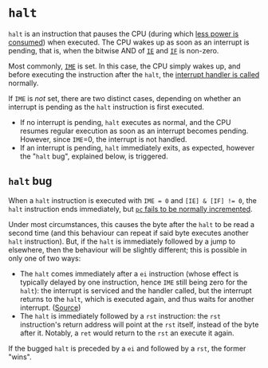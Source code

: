 # `halt`

`halt` is an instruction that pauses the CPU (during which [less power is
consumed](<#Using the HALT Instruction>)) when executed. The CPU wakes up as soon as an interrupt is pending,
that is, when the bitwise AND of [`IE`](<#FFFF — IE: Interrupt enable>)
and [`IF`](<#FF0F — IF: Interrupt flag>) is non-zero.

Most commonly, [`IME`](<#IME: Interrupt master enable flag \[write only\]>) is
set. In this case, the CPU simply wakes up, and before executing the instruction
after the `halt`, the [interrupt handler is called](<#Interrupt handling>)
normally.

If `IME` is *not* set, there are two distinct cases, depending on whether an
interrupt is pending as the `halt` instruction is first executed.

- If no interrupt is pending, `halt` executes as normal, and the CPU resumes
  regular execution as soon as an interrupt becomes pending. However, since
  `IME`=0, the interrupt is not handled.
- If an interrupt is pending, `halt` immediately exits, as expected, however
  the "`halt` bug", explained below, is triggered.

## `halt` bug

When a `halt` instruction is executed with `IME = 0` and `[IE] & [IF] != 0`, the `halt` instruction ends immediately, but [`pc` fails to be normally incremented](https://github.com/nitro2k01/little-things-gb/tree/main/double-halt-cancel).

Under most circumstances, this causes the byte after the `halt` to be read a second time (and this behaviour can repeat if said byte executes another `halt` instruction).
But, if the `halt` is immediately followed by a jump to elsewhere, then the behaviour will be slightly different; this is possible in only one of two ways:

- The `halt` comes immediately after a `ei` instruction (whose effect is typically delayed by one instruction, hence `IME` still being zero for the `halt`): the interrupt is serviced and the handler called, but the interrupt returns to the `halt`, which is executed again, and thus
waits for another interrupt.
([Source](https://github.com/LIJI32/SameSuite/blob/master/interrupt/ei_delay_halt.asm))
- The `halt` is immediately followed by a `rst` instruction: the `rst` instruction's return address will point at the `rst` itself, instead of the byte after it.
  Notably, a `ret` would return to the `rst` an execute it again.

If the bugged `halt` is preceded by a `ei` and followed by a `rst`, the former "wins".
